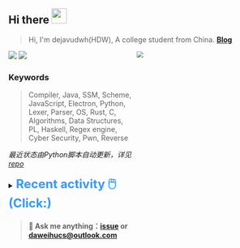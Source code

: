 ## Hi there <img src="https://raw.githubusercontent.com/MartinHeinz/MartinHeinz/master/wave.gif" width="30px">

> Hi, I'm dejavudwh(HDW), A college student from China. **[Blog](https://www.cnblogs.com/secoding)** 

![](https://komarev.com/ghpvc/?username=dejavudwh)
<img src="https://img.shields.io/badge/BLOG-dejavudwh-blue"><a href="https://www.cnblogs.com/secoding/"></a></img>
<img align="right" width="50%" src="https://github-readme-stats.vercel.app/api?username=dejavudwh&show_icons=true&theme=onedark&count_private=true" style="zoom: 80%;" /> 

### Keywords 

> Compiler, Java, SSM, Scheme, JavaScript, Electron, Python, Lexer, Parser, OS, Rust, C, Algorithms, Data Structures, PL, Haskell, Regex engine, Cyber Security, Pwn, Reverse

*最近状态由Python脚本自动更新，详见<a href="https://github.com/dejavudwh/dejavudwh"> repo</a>*

<details>

  <summary><font size="5.5" color="#3399FF"><b>Recent activity 🖱️(Click:)</b></font></summary>

  - <details open>

    <summary><font size="3.5" color="#3399FF"><b>Recent Post 🖱️</b></font></summary>
    <br>
    <table>
    <tr>
    <td>
    <!-- ZHIHUPOSTS:START --> 

    <!-- ZHIHUPOSTS:END -->
    </td>
    <td>
    <!-- GITHUB:START -->

    - [dejavudwh commented on issue dejavudwh/about-rt-thread#13](https://github.com/dejavudwh/about-rt-thread/issues/13) - 2023-05-17T07:55:14Z
    - [dejavudwh commented on issue dejavudwh/about-rt-thread#12](https://github.com/dejavudwh/about-rt-thread/issues/12) - 2023-05-17T07:34:06Z
    - [dejavudwh opened an issue in dejavudwh/about-rt-thread](https://github.com/dejavudwh/about-rt-thread/issues/14) - 2023-05-17T07:31:44Z
    - [dejavudwh opened an issue in dejavudwh/about-rt-thread](https://github.com/dejavudwh/about-rt-thread/issues/13) - 2023-05-17T07:28:02Z
    - [dejavudwh reopened an issue in dejavudwh/about-rt-thread](https://github.com/dejavudwh/about-rt-thread/issues/5) - 2023-05-15T16:52:42Z
    <!-- GITHUB:END -->
    </td>
    </tr>
    </table>
  </details>

</details>

> #### 💬 Ask me anything：[issue](https://github.com/dejavudwh/dejavudwh/issues) or [daweihucs@outlook.com](mailto:daweihucs@outlook.com)